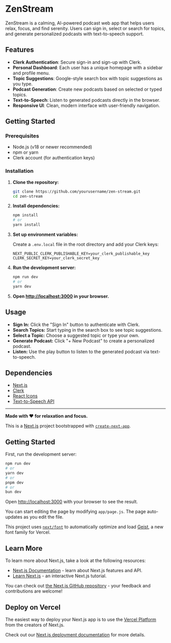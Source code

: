 # ZenStream

ZenStream is a calming, AI-powered podcast web app that helps users relax, focus, and find serenity. Users can sign in, select or search for topics, and generate personalized podcasts with text-to-speech support.

## Features

- **Clerk Authentication**: Secure sign-in and sign-up with Clerk.
- **Personal Dashboard**: Each user has a unique homepage with a sidebar and profile menu.
- **Topic Suggestions**: Google-style search box with topic suggestions as you type.
- **Podcast Generation**: Create new podcasts based on selected or typed topics.
- **Text-to-Speech**: Listen to generated podcasts directly in the browser.
- **Responsive UI**: Clean, modern interface with user-friendly navigation.

## Getting Started

### Prerequisites

- Node.js (v18 or newer recommended)
- npm or yarn
- Clerk account (for authentication keys)

### Installation

1. **Clone the repository:**
   ```bash
   git clone https://github.com/yourusername/zen-stream.git
   cd zen-stream
   ```

2. **Install dependencies:**
   ```bash
   npm install
   # or
   yarn install
   ```

3. **Set up environment variables:**

   Create a `.env.local` file in the root directory and add your Clerk keys:
   ```
   NEXT_PUBLIC_CLERK_PUBLISHABLE_KEY=your_clerk_publishable_key
   CLERK_SECRET_KEY=your_clerk_secret_key
   ```

4. **Run the development server:**
   ```bash
   npm run dev
   # or
   yarn dev
   ```

5. **Open [http://localhost:3000](http://localhost:3000) in your browser.**

## Usage

- **Sign In:** Click the "Sign In" button to authenticate with Clerk.
- **Search Topics:** Start typing in the search box to see topic suggestions.
- **Select a Topic:** Choose a suggested topic or type your own.
- **Generate Podcast:** Click "+ New Podcast" to create a personalized podcast.
- **Listen:** Use the play button to listen to the generated podcast via text-to-speech.


## Dependencies

- [Next.js](https://nextjs.org/)
- [Clerk](https://clerk.com/)
- [React Icons](https://react-icons.github.io/react-icons/)
- [Text-to-Speech API](https://developer.mozilla.org/en-US/docs/Web/API/SpeechSynthesis)

---

**Made with ❤️ for relaxation and focus.**









This is a [Next.js](https://nextjs.org) project bootstrapped with [`create-next-app`](https://nextjs.org/docs/app/api-reference/cli/create-next-app).

## Getting Started

First, run the development server:

```bash
npm run dev
# or
yarn dev
# or
pnpm dev
# or
bun dev
```

Open [http://localhost:3000](http://localhost:3000) with your browser to see the result.

You can start editing the page by modifying `app/page.js`. The page auto-updates as you edit the file.

This project uses [`next/font`](https://nextjs.org/docs/app/building-your-application/optimizing/fonts) to automatically optimize and load [Geist](https://vercel.com/font), a new font family for Vercel.

## Learn More

To learn more about Next.js, take a look at the following resources:

- [Next.js Documentation](https://nextjs.org/docs) - learn about Next.js features and API.
- [Learn Next.js](https://nextjs.org/learn) - an interactive Next.js tutorial.

You can check out [the Next.js GitHub repository](https://github.com/vercel/next.js) - your feedback and contributions are welcome!

## Deploy on Vercel

The easiest way to deploy your Next.js app is to use the [Vercel Platform](https://vercel.com/new?utm_medium=default-template&filter=next.js&utm_source=create-next-app&utm_campaign=create-next-app-readme) from the creators of Next.js.

Check out our [Next.js deployment documentation](https://nextjs.org/docs/app/building-your-application/deploying) for more details.
